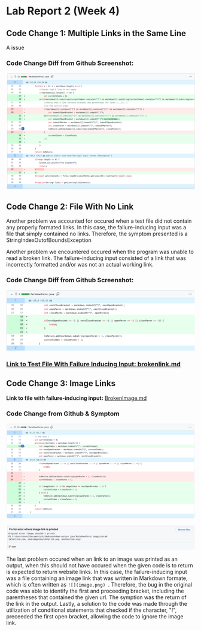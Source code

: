 # Lab Report 2 (Week 4)

## Code Change 1: Multiple Links in the Same Line

A issue

### Code Change Diff from Github Screenshot:
![Muliple Links](multi.png)


## Code Change 2: File With No Link

Another problem we accounted for occured when a test file did not contain any properly formated links. In this case, the failure-inducing input was a file that simply contained no links. Therefore, the symptom presented is a StringIndexOutofBoundsException

Another problem we encountered occured when the program was unable to read a broken link. The failure-inducing input consisted of a link that was incorrectly formatted and/or was not an actual working link. 

### Code Change Diff from Github Screenshot:
![Broken Link](broken.png)

### [Link to Test File With Failure Inducing Input: brokenlink.md](https://github.com/memelissa/markdown-parse/blob/main/BrokenLink.md)

## Code Change 3: Image Links

**Link to file with failure-inducing input:** [BrokenImage.md](https://github.com/memelissa/cse15l-lab-reports/blob/main/BrokenImage.md)

### Code Change from Github & Symptom

![Broken Link](brokenimage.png)

![Broken Link](imagesymp.png)

The last problem occured when an link to an image was printed as an output, when this should not have occured when the given code is to return is expected to return website links. In this case, the failure-inducing input was a file containing an image link that was written in Markdown formate, which is often written as `![](image.png) `. Therefore, the bug in the original code was able to identify the first and proceeding bracket, including the parentheses that contained the given url. The symption was the return of the link in the output. Lastly, a solution to the code was made through the utilization of conditional statements that checked if the character, "!", preceeded the first open bracket, allowing the code to ignore the image link. 



